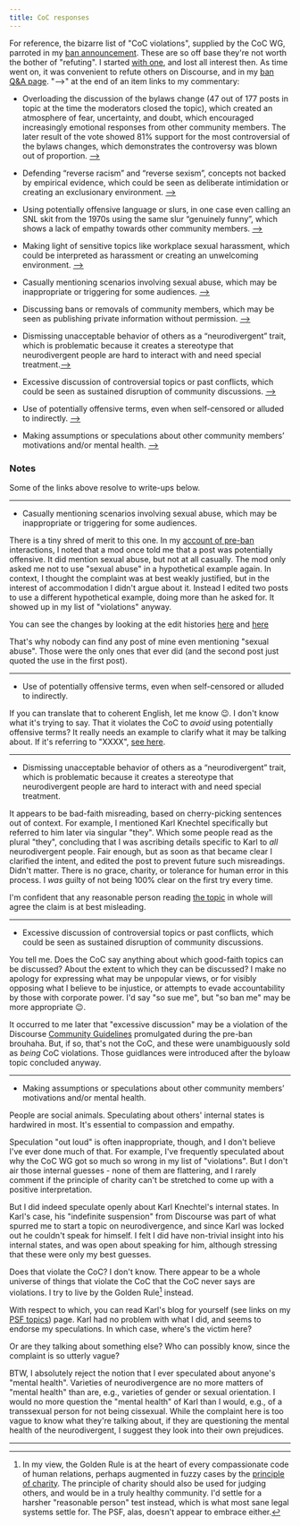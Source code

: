 ```yaml
---
title: CoC responses
---
```


For reference, the bizarre list of "CoC violations", supplied by the CoC WG, parroted in my [ban announcement](https://discuss.python.org/t/three-month-suspension-for-a-core-developer/60250). These are so off base they're not worth the bother of "refuting". I started [with one](silly), and lost all interest then. As time went on, it was convenient to refute others on Discourse, and in my [ban Q&A page](ban_qa). "&#x27F6;" at the end of an item links to my commentary:

- Overloading the discussion of the bylaws change (47 out of 177 posts in topic at the time the moderators closed the topic), which created an atmosphere of fear, uncertainty, and doubt, which encouraged increasingly emotional responses from other community members. The later result of the vote showed 81% support for the most controversial of the bylaws changes, which demonstrates the controversy was blown out of proportion. [&#x27F6;](https://discuss.python.org/t/shedding-light-on-a-three-month-suspension/66337/79)

- Defending “reverse racism” and “reverse sexism”, concepts not backed by empirical evidence, which could be seen as deliberate intimidation or creating an exclusionary environment. [&#x27F6;](silly)

- Using potentially offensive language or slurs, in one case even calling an SNL skit from the 1970s using the same slur “genuinely funny”, which shows a lack of empathy towards other community members. [&#x27F6;](ban_qa#crimeSNL)

- Making light of sensitive topics like workplace sexual harassment, which could be interpreted as harassment or creating an unwelcoming environment. [&#x27F6;](ban_qa#crimeSH)

- Casually mentioning scenarios involving sexual abuse, which may be inappropriate or triggering for some audiences. [&#x27F6;](#crimeSA)

- Discussing bans or removals of community members, which may be seen as publishing private information without permission. [&#x27F6;](ban_qa#crimeAnon)

- Dismissing unacceptable behavior of others as a “neurodivergent” trait, which is problematic because it creates a stereotype that neurodivergent people are hard to interact with and need special treatment.[&#x27F6;](#crimeNeuro) 

- Excessive discussion of controversial topics or past conflicts, which could be seen as sustained disruption of community discussions. [&#x27F6;](#crimeExxcess)

- Use of potentially offensive terms, even when self-censored or alluded to indirectly. [&#x27F6;](#crimeAllude)

- Making assumptions or speculations about other community members’ motivations and/or mental health. [&#x27F6;](#crimeSpec)

### Notes
Some of the links above resolve to write-ups below.

---
<a id="crimeSA"></a>
- Casually mentioning scenarios involving sexual abuse, which may be inappropriate or triggering for some audiences.

There is a tiny shred of merit to this one. In my [account of pre-ban](ban) interactions, I noted that a mod once told me that a post was potentially offensive. It did mention sexual abuse, but not at all casually. The mod only asked me not to use "sexual abuse" in a hypothetical example again. In context, I thought the complaint was at best weakly justified, but in the interest of accommodation I didn't argue about it. Instead I edited two posts to use a different hypothetical example, doing more than he asked for. It showed up in my list of "violations" anyway.

You can see the changes by looking at the edit histories [here](https://discuss.python.org/t/considerations-around-legal-advice/56781/14) and [here](https://discuss.python.org/t/considerations-around-legal-advice/56781/16)

That's why nobody can find any post of mine even mentioning "sexual abuse". Those were the only ones that ever did (and the second post just quoted the use in the first post).

---
<a id="crimeAllude"></a>
- Use of potentially offensive terms, even when self-censored or alluded to indirectly.

If you can translate that to coherent English, let me know :wink:. I don't know what it's trying to say. That it violates the CoC to _avoid_ using potentially offensive terms? It really needs an example to clarify what it may be talking about. If it's referring to "XXXX", [see here](xxxx).

---
<a id="crimeNeuro"></a>
- Dismissing unacceptable behavior of others as a “neurodivergent” trait, which is problematic because it creates a stereotype that neurodivergent people are hard to interact with and need special treatment.

It appears to be bad-faith misreading, based on cherry-picking sentences out of context. For example, I mentioned Karl Knechtel specifically but referred to him later via singular "they". Which some people read as the plural "they", concluding that I was ascribing details specific to Karl to _all_ neurodivergent people. Fair enough, but as soon as that became clear I clarified the intent, and edited the post to prevent future such misreadings. Didn't matter. There is no grace, charity, or tolerance for human error in this process. I _was_ guilty of not being 100% clear on the first try every time.

I'm confident that any reasonable person reading [the topic](https://discuss.python.org/t/how-can-we-better-support-neurodivergent-newcomers-to-the-community/58724) in whole will agree the claim is at best misleading.

---
<a id="crimeExxcess"></a>
- Excessive discussion of controversial topics or past conflicts, which could be seen as sustained disruption of community discussions.

You tell me. Does the CoC say anything about which good-faith topics can be discussed? About the extent to which they can be discussed? I make no apology for expressing what may be unpopular views, or for visibly opposing what I believe to be injustice, or attempts to evade accountability by those with corporate power. I'd say "so sue me", but "so ban me" may be more appropriate :wink:.

It occurred to me later that "excessive discussion" may be a violation of the Discourse [Community Guidelines](https://discuss.python.org/rules) promulgated during the pre-ban brouhaha. But, if so, that's not the CoC, and these were unambiguously sold as _being_ CoC violations. Those guidlances were introduced after the byloaw topic concluded anyway.

---
<a id="crimeSpec"></a>
- Making assumptions or speculations about other community members’ motivations and/or mental health.

People are social animals. Speculating about others' internal states is hardwired in most. It's essential to compassion and empathy.

Speculation "out loud" is often inappropriate, though, and I don't believe I've ever done much of that. For example, I've frequently speculated about why the CoC WG got so much so wrong in my list of "violations". But I don't air those internal guesses - none of them are flattering, and I rarely comment if the principle of charity can't be stretched to come up with a positive interpretation.

But I did indeed speculate openly about Karl Knechtel's internal states. In Karl's case, his "indefinite suspension" from Discourse was part of what spurred me to start a topic on neurodivergence, and since Karl was locked out he couldn't speak for himself. I felt I did have non-trivial insight into his internal states, and was open about speaking for him, although stressing that these were only my best guesses.

Does that violate the CoC? I don't know. There appear to be a whole universe of things that violate the CoC that the CoC never says are violations. I try to live by the Golden Rule[^GR] instead.

With respect to which, you can read Karl's blog for yourself (see links on my [PSF topics](../psf)) page. Karl had no problem with what I did, and seems to endorse my speculations. In which case, where's the victim here?

Or are they talking about something else? Who can possibly know, since the complaint is so utterly vague?

BTW, I absolutely reject the notion that I ever speculated about anyone's "mental health". Varieties of neurodivergence are no more matters of "mental health" than are, e.g., varieties of gender or sexual orientation. I would no more question the "mental health" of Karl than I would, e.g., of a transsexual person for not being cissexual. While the complaint here is too vague to know what they're talking about, if they are questioning the mental health of the neurodivergent, I suggest they look into their own prejudices.

---

[^GR]: In my view, the Golden Rule is at the heart of every compassionate code of human relations, perhaps augmented in fuzzy cases by the [principle of charity](https://en.wikipedia.org/wiki/Principle_of_charity). The principle of charity should also be used for judging others, and would be in a truly healthy community. I'd settle for a harsher "reasonable person" test instead, which is what most sane legal systems settle for. The PSF, alas, doesn't appear to embrace either.
